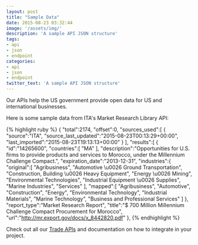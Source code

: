 ```yaml
---
layout: post
title: "Sample Data"
date: 2015-08-23 03:32:44
image: '/assets/img/'
description: 'A sample API JSON structure'
tags:
- api 
- json
- endpoint 
categories:
- api 
- json
- endpoint
twitter_text: 'A sample API JSON structure'
---
```


Our APIs help the US government provide open data for US and international businesses.

Here is some sample data from ITA's Market Research Library API:

{% highlight ruby %}
{
"total":2174,
"offset":0,
"sources_used":[
{
"source":"ITA",
"source_last_updated":"2015-08-23T00:13:29+00:00",
"last_imported":"2015-08-23T19:13:13+00:00"
}
],
"results":[
{
"id":"14265600",
"countries":[
"MA"
],
"description":"Opportunities for U.S. firms to provide products and services to Morocco, under the Millennium Challenge Compact.",
"expiration_date":"2013-12-31",
"industries":{
"original":[
"Agribusiness",
"Automotive \u0026 Ground Transportation",
"Construction, Building \u0026 Heavy Equipment",
"Energy \u0026 Mining",
"Environmental Technologies",
"Industrial Equipment \u0026 Supplies",
"Marine Industries",
"Services"
],
"mapped":[
"Agribusiness",
"Automotive",
"Construction",
"Energy",
"Environmental Technology",
"Industrial Materials",
"Marine Technology",
"Business and Professional Services"
]
},
"report_type":"Market Research Report",
"title":"$ 700 Million Millennium Challenge Compact Procurement for Morocco",
"url":"http://mr.export.gov/docs/x_8442820.pdf"
},
{% endhighlight %}

Check out all our [Trade APIs](http://developer.trade.gov/) and documentation on how to integrate in your project.

[jekyll-gh]: https://github.com/mojombo/jekyll
[jekyll]:    http://jekyllrb.com